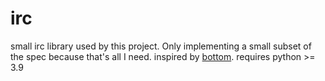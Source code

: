 # irc
small irc library used by this project. Only implementing a small subset of the spec because that's all I need. inspired by [bottom](https://github.com/numberoverzero/bottom). requires python >= 3.9
